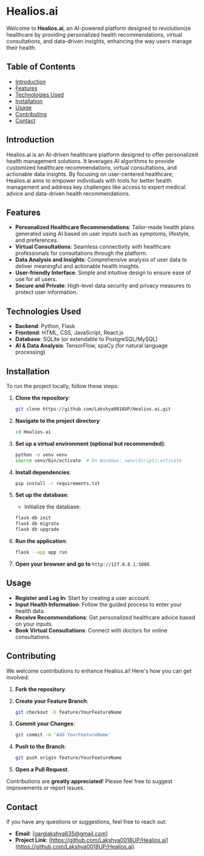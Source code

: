 # Healios.ai

Welcome to **Healios.ai**, an AI-powered platform designed to revolutionize healthcare by providing personalized health recommendations, virtual consultations, and data-driven insights, enhancing the way users manage their health.

## Table of Contents

- [Introduction](#introduction)
- [Features](#features)
- [Technologies Used](#technologies-used)
- [Installation](#installation)
- [Usage](#usage)
- [Contributing](#contributing)
- [Contact](#contact)

## Introduction

Healios.ai is an AI-driven healthcare platform designed to offer personalized health management solutions. It leverages AI algorithms to provide customized healthcare recommendations, virtual consultations, and actionable data insights. By focusing on user-centered healthcare, Healios.ai aims to empower individuals with tools for better health management and address key challenges like access to expert medical advice and data-driven health recommendations.

## Features

- **Personalized Healthcare Recommendations**: Tailor-made health plans generated using AI based on user inputs such as symptoms, lifestyle, and preferences.
- **Virtual Consultations**: Seamless connectivity with healthcare professionals for consultations through the platform.
- **Data Analysis and Insights**: Comprehensive analysis of user data to deliver meaningful and actionable health insights.
- **User-friendly Interface**: Simple and intuitive design to ensure ease of use for all users.
- **Secure and Private**: High-level data security and privacy measures to protect user information.

## Technologies Used

- **Backend**: Python, Flask
- **Frontend**: HTML, CSS, JavaScript, React.js
- **Database**: SQLite (or extendable to PostgreSQL/MySQL)
- **AI & Data Analysis**: TensorFlow, spaCy (for natural language processing)

## Installation

To run the project locally, follow these steps:

1. **Clone the repository**:

    ```bash
    git clone https://github.com/Lakshya0018UP/Healios.ai.git
    ```

2. **Navigate to the project directory**:

    ```bash
    cd Healios.ai
    ```

3. **Set up a virtual environment (optional but recommended)**:

    ```bash
    python -m venv venv
    source venv/bin/activate  # On Windows: venv\Scripts\activate
    ```

4. **Install dependencies**:

    ```bash
    pip install -r requirements.txt
    ```

5. **Set up the database**:
    - Initialize the database:

    ```bash
    flask db init
    flask db migrate
    flask db upgrade
    ```

6. **Run the application**:

    ```bash
    flask --app app run
    ```

7. **Open your browser and go to** `http://127.0.0.1:5000`.

## Usage

- **Register and Log In**: Start by creating a user account.
- **Input Health Information**: Follow the guided process to enter your health data.
- **Receive Recommendations**: Get personalized healthcare advice based on your inputs.
- **Book Virtual Consultations**: Connect with doctors for online consultations.

## Contributing

We welcome contributions to enhance Healios.ai! Here's how you can get involved:

1. **Fork the repository**.
2. **Create your Feature Branch**: 

    ```bash
    git checkout -b feature/YourFeatureName
    ```

3. **Commit your Changes**: 

    ```bash
    git commit -m 'Add YourFeatureName'
    ```

4. **Push to the Branch**: 

    ```bash
    git push origin feature/YourFeatureName
    ```

5. **Open a Pull Request**.

Contributions are **greatly appreciated**! Please feel free to suggest improvements or report issues.

## Contact

If you have any questions or suggestions, feel free to reach out:

- **Email**: [garglakshya635@gmail.com]
- **Project Link**: [https://github.com/Lakshya0018UP/Healios.ai](https://github.com/Lakshya0018UP/Healios.ai)
